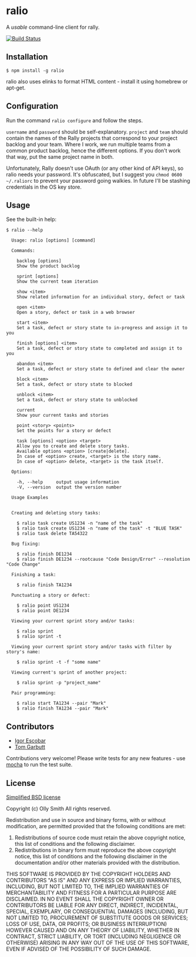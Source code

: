 # ralio

A *usable* command-line client for rally.

[![Build Status](https://travis-ci.org/oesmith/ralio.png)](https://travis-ci.org/oesmith/ralio)


## Installation

    $ npm install -g ralio

ralio also uses elinks to format HTML content - install it using homebrew or apt-get. 

## Configuration

Run the command `ralio configure` and follow the steps.

`username` and `password` should be self-explanatory. `project` and `team`
should contain the names of the Rally projects that correspond to your project
backlog and your team.  Where I work, we run multiple teams from a common
product backlog, hence the different options.  If you don't work that way,
put the same project name in both.

Unfortunately, Rally doesn't use OAuth (or any other kind of API keys), so
ralio needs your password. It's obfuscated, but I suggest you `chmod 0600 ~/.raliorc` to prevent
your password going walkies. In future I'll be stashing credentials in the OS
key store.

## Usage

See the built-in help:

    $ ralio --help

      Usage: ralio [options] [command]

      Commands:

        backlog [options] 
        Show the product backlog
        
        sprint [options] 
        Show the current team iteration
        
        show <item>
        Show related information for an individual story, defect or task
        
        open <item>
        Open a story, defect or task in a web browser
        
        start <item>
        Set a task, defect or story state to in-progress and assign it to you
        
        finish [options] <item>
        Set a task, defect or story state to completed and assign it to you
        
        abandon <item>
        Set a task, defect or story state to defined and clear the owner
        
        block <item>
        Set a task, defect or story state to blocked
        
        unblock <item>
        Set a task, defect or story state to unblocked
        
        current 
        Show your current tasks and stories
        
        point <story> <points>
        Set the points for a story or defect
        
        task [options] <option> <target>
        Allow you to create and delete story tasks.
        Available options <option> [create|delete].
        In case of <option> create, <target> is the story name.
        In case of <option> delete, <target> is the task itself.

      Options:

        -h, --help     output usage information
        -V, --version  output the version number

      Usage Examples


      Creating and deleting story tasks:

        $ ralio task create US1234 -n "name of the task"
        $ ralio task create US1234 -n "name of the task" -t "BLUE TASK"
        $ ralio task delete TA54322

      Bug fixing:

        $ ralio finish DE1234
        $ ralio finish DE1234 --rootcause "Code Design/Error" --resolution "Code Change"

      Finishing a task:

        $ ralio finish TA1234

      Punctuating a story or defect:

        $ ralio point US1234
        $ ralio point DE1234

      Viewing your current sprint story and/or tasks:

        $ ralio sprint
        $ ralio sprint -t

      Viewing your current sprint story and/or tasks with filter by story's name:

        $ ralio sprint -t -f "some name"

      Viewing current's sprint of another project:

        $ ralio sprint -p "project_name"

      Pair programming:

        $ ralio start TA1234 --pair "Mark"
        $ ralio finish TA1234 --pair "Mark"

## Contributors
  * [Igor Escobar](http://github.com/igorescobar)
  * [Tom Garbutt](http://github.com/tommg)
  
Contributions very welcome! Please write tests for any new features - use [mocha](http://visionmedia.github.com/mocha/) to run the test suite.

## License

[Simplified BSD license](http://en.wikipedia.org/wiki/BSD_licenses#2-clause_license_.28.22Simplified_BSD_License.22_or_.22FreeBSD_License.22.29)

Copyright (c) Olly Smith
All rights reserved.

Redistribution and use in source and binary forms, with or without
modification, are permitted provided that the following conditions are met:

1. Redistributions of source code must retain the above copyright notice, this
   list of conditions and the following disclaimer.
2. Redistributions in binary form must reproduce the above copyright notice,
   this list of conditions and the following disclaimer in the documentation
   and/or other materials provided with the distribution.

THIS SOFTWARE IS PROVIDED BY THE COPYRIGHT HOLDERS AND CONTRIBUTORS "AS IS" AND
ANY EXPRESS OR IMPLIED WARRANTIES, INCLUDING, BUT NOT LIMITED TO, THE IMPLIED
WARRANTIES OF MERCHANTABILITY AND FITNESS FOR A PARTICULAR PURPOSE ARE
DISCLAIMED. IN NO EVENT SHALL THE COPYRIGHT OWNER OR CONTRIBUTORS BE LIABLE FOR
ANY DIRECT, INDIRECT, INCIDENTAL, SPECIAL, EXEMPLARY, OR CONSEQUENTIAL DAMAGES
(INCLUDING, BUT NOT LIMITED TO, PROCUREMENT OF SUBSTITUTE GOODS OR SERVICES;
LOSS OF USE, DATA, OR PROFITS; OR BUSINESS INTERRUPTION) HOWEVER CAUSED AND
ON ANY THEORY OF LIABILITY, WHETHER IN CONTRACT, STRICT LIABILITY, OR TORT
(INCLUDING NEGLIGENCE OR OTHERWISE) ARISING IN ANY WAY OUT OF THE USE OF THIS
SOFTWARE, EVEN IF ADVISED OF THE POSSIBILITY OF SUCH DAMAGE.
